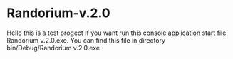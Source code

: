 # Randorium-v.2.0
 

Hello this is a test progect
If you want run this console application start file Randorium v.2.0.exe.
You can find this file in directory bin/Debug/Randorium v.2.0.exe
